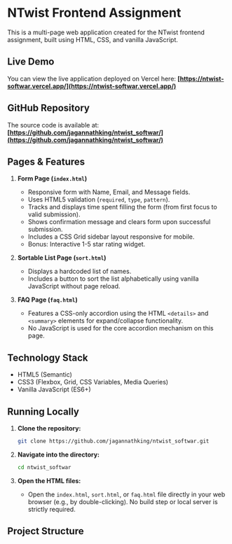 # NTwist Frontend Assignment

This is a multi-page web application created for the NTwist frontend assignment, built using HTML, CSS, and vanilla JavaScript.

## Live Demo

You can view the live application deployed on Vercel here:
**[https://ntwist-softwar.vercel.app/](https://ntwist-softwar.vercel.app/)**

## GitHub Repository

The source code is available at:
**[https://github.com/jagannathking/ntwist_softwar/](https://github.com/jagannathking/ntwist_softwar/)**

## Pages & Features

1.  **Form Page (`index.html`)**
    *   Responsive form with Name, Email, and Message fields.
    *   Uses HTML5 validation (`required`, `type`, `pattern`).
    *   Tracks and displays time spent filling the form (from first focus to valid submission).
    *   Shows confirmation message and clears form upon successful submission.
    *   Includes a CSS Grid sidebar layout responsive for mobile.
    *   Bonus: Interactive 1-5 star rating widget.

2.  **Sortable List Page (`sort.html`)**
    *   Displays a hardcoded list of names.
    *   Includes a button to sort the list alphabetically using vanilla JavaScript without page reload.

3.  **FAQ Page (`faq.html`)**
    *   Features a CSS-only accordion using the HTML `<details>` and `<summary>` elements for expand/collapse functionality.
    *   No JavaScript is used for the core accordion mechanism on this page.

## Technology Stack

*   HTML5 (Semantic)
*   CSS3 (Flexbox, Grid, CSS Variables, Media Queries)
*   Vanilla JavaScript (ES6+)

## Running Locally

1.  **Clone the repository:**
    ```bash
    git clone https://github.com/jagannathking/ntwist_softwar.git
    ```

2.  **Navigate into the directory:**
    ```bash
    cd ntwist_softwar
    ```

3.  **Open the HTML files:**
    *   Open the `index.html`, `sort.html`, or `faq.html` file directly in your web browser (e.g., by double-clicking). No build step or local server is strictly required.

## Project Structure
